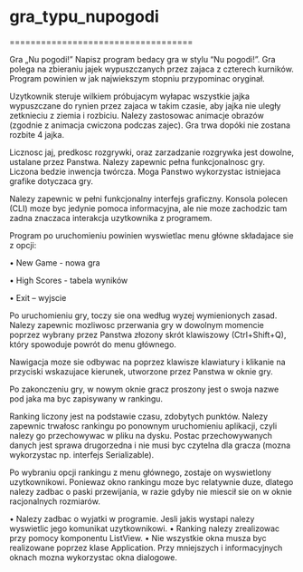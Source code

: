 # gra_typu_nupogodi

===================================

Gra „Nu pogodi!”
Napisz program bedacy gra w stylu “Nu pogodi!”. Gra polega na zbieraniu jajek wypuszczanych
przez zajaca z czterech kurników. Program powinien w jak najwiekszym stopniu przypominac
oryginał.

Uzytkownik steruje wilkiem próbujacym wyłapac wszystkie jajka wypuszczane do rynien
przez zajaca w takim czasie, aby jajka nie uległy zetknieciu z ziemia i rozbiciu. Nalezy zastosowac
animacje obrazów (zgodnie z animacja cwiczona podczas zajec). Gra trwa dopóki nie zostana
rozbite 4 jajka.

Licznosc jaj, predkosc rozgrywki, oraz zarzadzanie rozgrywka jest dowolne, ustalane przez
Panstwa. Nalezy zapewnic pełna funkcjonalnosc gry. Liczona bedzie inwencja twórcza. Moga
Panstwo wykorzystac istniejaca grafike dotyczaca gry.

Nalezy zapewnic w pełni funkcjonalny interfejs graficzny. Konsola polecen (CLI) moze byc jedynie
pomoca informacyjna, ale nie moze zachodzic tam zadna znaczaca interakcja uzytkownika
z programem.

Program po uruchomieniu powinien wyswietlac menu główne składajace sie z opcji:

• New Game - nowa gra

• High Scores - tabela wyników

• Exit – wyjscie

Po uruchomieniu gry, toczy sie ona według wyzej wymienionych zasad. Nalezy zapewnic
mozliwosc przerwania gry w dowolnym momencie poprzez wybrany przez Panstwa złozony skrót
klawiszowy (Ctrl+Shift+Q), który spowoduje powrót do menu głównego.

Nawigacja moze sie odbywac na poprzez klawisze klawiatury i klikanie na przyciski wskazujace kierunek, utworzone
przez Panstwa w oknie gry.

Po zakonczeniu gry, w nowym oknie gracz proszony jest o swoja nazwe pod jaka ma byc
zapisywany w rankingu.

Ranking liczony jest na podstawie czasu, zdobytych punktów. Nalezy zapewnic trwałosc
rankingu po ponownym uruchomieniu aplikacji, czyli nalezy go przechowywac w pliku na dysku.
Postac przechowywanych danych jest sprawa drugorzedna i nie musi byc czytelna dla gracza
(mozna wykorzystac np. interfejs Serializable).

Po wybraniu opcji rankingu z menu głównego, zostaje on wyswietlony uzytkownikowi. Poniewaz
okno rankingu moze byc relatywnie duze, dlatego nalezy zadbac o paski przewijania, w
razie gdyby nie miescił sie on w oknie racjonalnych rozmiarów.

• Nalezy zadbac o wyjatki w programie. Jesli jakis wystapi nalezy wyswietlic jego komunikat
uzytkownikowi.
• Ranking nalezy zrealizowac przy pomocy komponentu ListView.
• Nie wszystkie okna musza byc realizowane poprzez klase Application. Przy mniejszych i
informacyjnych oknach mozna wykorzystac okna dialogowe.

